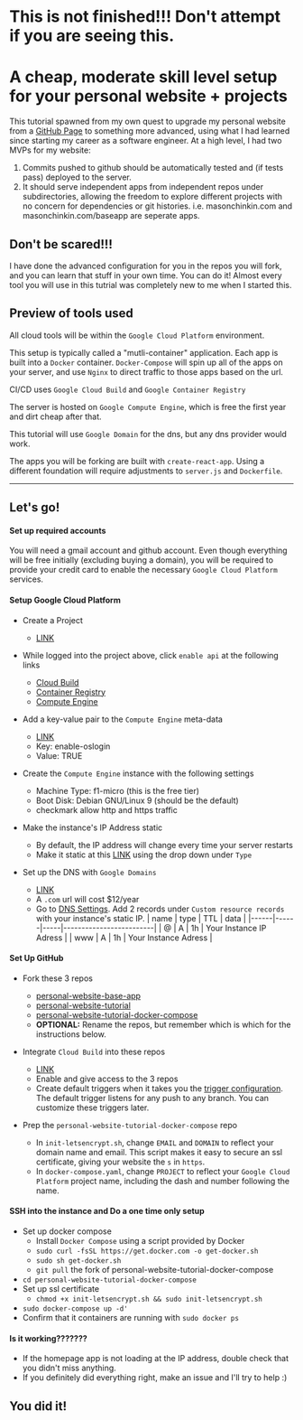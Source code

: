 # This is not finished!!! Don't attempt if you are seeing this.

# A cheap, moderate skill level setup for your personal website + projects

This tutorial spawned from my own quest to upgrade my personal website from a [GitHub Page](https://masonchinkin.github.io/) to something more advanced, using what I had learned since starting my career as a software engineer. At a high level, I had two MVPs for my website:

1. Commits pushed to github should be automatically tested and (if tests pass) deployed to the server.
2. It should serve independent apps from independent repos under subdirectories, allowing the freedom to explore different projects with no concern for dependencies or git histories. i.e. masonchinkin.com and masonchinkin.com/baseapp are seperate apps.

## Don't be scared!!!
I have done the advanced configuration for you in the repos you will fork, and you can learn that stuff in your own time. You can do it! Almost every tool you will use in this tutrial was completely new to me when I started this.

## Preview of tools used
All cloud tools will be within the `Google Cloud Platform` environment.

This setup is typically called a "mutli-container" application. Each app is built into a `Docker` container. `Docker-Compose` will spin up all of the apps on your server, and use `Nginx` to direct traffic to those apps based on the url.

CI/CD uses `Google Cloud Build` and `Google Container Registry`

The server is hosted on `Google Compute Engine`, which is free the first year and dirt cheap after that.

This tutorial will use `Google Domain` for the dns, but any dns provider would work.

The apps you will be forking are built with `create-react-app`. Using a different foundation will require adjustments to `server.js` and `Dockerfile`.

***

## Let's go!

#### Set up required accounts

You will need a gmail account and github account. Even though everything will be free initially (excluding buying a domain), you will be required to provide your credit card to enable the necessary `Google Cloud Platform` services.

#### Setup Google Cloud Platform
* Create a Project
  * [LINK](https://console.cloud.google.com/projectcreate)

* While logged into the project above, click `enable api` at the following links
  * [Cloud Build](https://console.cloud.google.com/apis/library/cloudbuild.googleapis.com)
  * [Container Registry](https://console.cloud.google.com/apis/library/containerregistry.googleapis.com)
  * [Compute Engine](https://console.cloud.google.com/apis/library/compute.googleapis.com)

* Add a key-value pair to the `Compute Engine` meta-data
  * [LINK](https://console.cloud.google.com/compute/metadata)
  * Key: enable-oslogin
  * Value: TRUE

* Create the `Compute Engine` instance with the following settings
  * Machine Type: f1-micro (this is the free tier)
  * Boot Disk: Debian GNU/Linux 9 (should be the default)
  * checkmark allow http and https traffic

* Make the instance's IP Address static
  * By default, the IP address will change every time your server restarts
  * Make it static at this [LINK](https://console.cloud.google.com/networking/addresses) using the drop down under `Type`

* Set up the DNS with `Google Domains`
  * [LINK](https://domains.google/)
  * A `.com` url will cost $12/year
  * Go to [DNS Settings](https://domains.google.com/m/registrar/). Add 2 records under `Custom resource records` with your instance's static IP.
| name | type | TTL | data                    |
|------|------|-----|-------------------------|
| @    | A    | 1h  | Your Instance IP Adress |
| www  | A    | 1h  | Your Instance Adress    |

#### Set Up GitHub
* Fork these 3 repos
  * [personal-website-base-app](https://github.com/MasonChinkin/personal-website-base-app)
  * [personal-website-tutorial](https://github.com/MasonChinkin/personal-website-tutorial)
  * [personal-website-tutorial-docker-compose](https://github.com/MasonChinkin/personal-website-tutorial-docker-compose)
  * **OPTIONAL:** Rename the repos, but remember which is which for the instructions below.

* Integrate `Cloud Build` into these repos
  * [LINK](https://github.com/marketplace/google-cloud-build)
  * Enable and give access to the 3 repos
  * Create default triggers when it takes you the [trigger configuration](https://console.cloud.google.com/cloud-build/triggers). The default trigger listens for any push to any branch. You can customize these triggers later.

* Prep the `personal-website-tutorial-docker-compose` repo
  * In `init-letsencrypt.sh`, change `EMAIL` and `DOMAIN` to reflect your domain name and email. This script makes it easy to secure an ssl certificate, giving your website the `s` in `https`.
  * In `docker-compose.yaml`, change `PROJECT` to reflect your `Google Cloud Platform` project name, including the dash and number following the name.

#### SSH into the instance and Do a one time only setup
* Set up docker compose
  * Install `Docker Compose` using a script provided by Docker
  * `sudo curl -fsSL https://get.docker.com -o get-docker.sh`
  * `sudo sh get-docker.sh`
  * `git pull` the fork of personal-website-tutorial-docker-compose
* `cd personal-website-tutorial-docker-compose`
* Set up ssl certificate
  * `chmod +x init-letsencrypt.sh && sudo init-letsencrypt.sh`
* `sudo docker-compose up -d'`
* Confirm that it containers are running with `sudo docker ps`

#### Is it working???????
* If the homepage app is not loading at the IP address, double check that you didn't miss anything.
* If you definitely did everything right, make an issue and I'll try to help :)

## You did it!